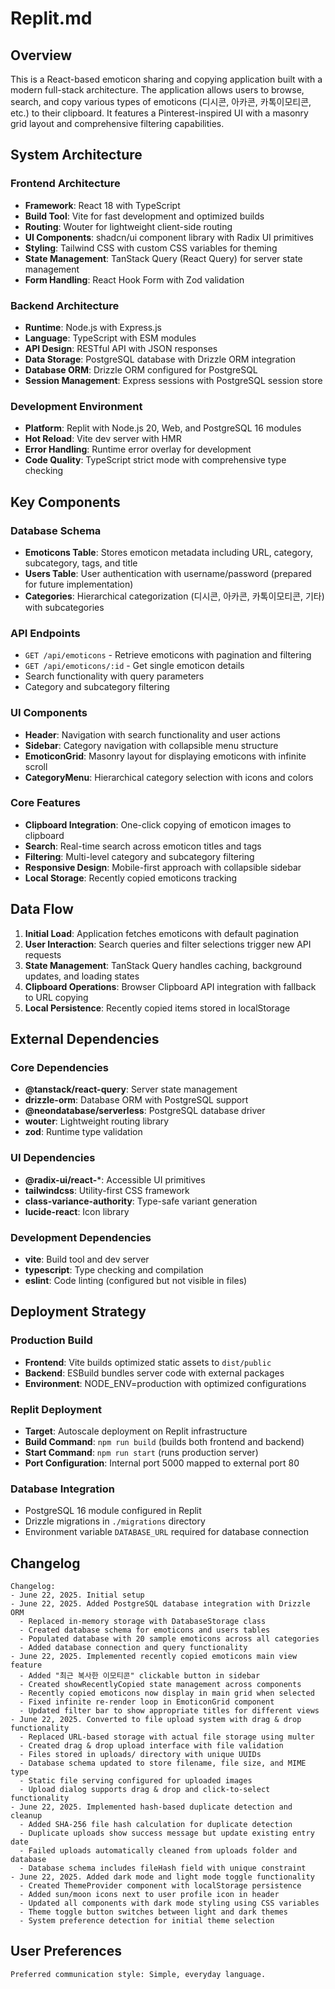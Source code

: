# Replit.md

## Overview

This is a React-based emoticon sharing and copying application built with a modern full-stack architecture. The application allows users to browse, search, and copy various types of emoticons (디시콘, 아카콘, 카톡이모티콘, etc.) to their clipboard. It features a Pinterest-inspired UI with a masonry grid layout and comprehensive filtering capabilities.

## System Architecture

### Frontend Architecture
- **Framework**: React 18 with TypeScript
- **Build Tool**: Vite for fast development and optimized builds
- **Routing**: Wouter for lightweight client-side routing
- **UI Components**: shadcn/ui component library with Radix UI primitives
- **Styling**: Tailwind CSS with custom CSS variables for theming
- **State Management**: TanStack Query (React Query) for server state management
- **Form Handling**: React Hook Form with Zod validation

### Backend Architecture
- **Runtime**: Node.js with Express.js
- **Language**: TypeScript with ESM modules
- **API Design**: RESTful API with JSON responses
- **Data Storage**: PostgreSQL database with Drizzle ORM integration
- **Database ORM**: Drizzle ORM configured for PostgreSQL
- **Session Management**: Express sessions with PostgreSQL session store

### Development Environment
- **Platform**: Replit with Node.js 20, Web, and PostgreSQL 16 modules
- **Hot Reload**: Vite dev server with HMR
- **Error Handling**: Runtime error overlay for development
- **Code Quality**: TypeScript strict mode with comprehensive type checking

## Key Components

### Database Schema
- **Emoticons Table**: Stores emoticon metadata including URL, category, subcategory, tags, and title
- **Users Table**: User authentication with username/password (prepared for future implementation)
- **Categories**: Hierarchical categorization (디시콘, 아카콘, 카톡이모티콘, 기타) with subcategories

### API Endpoints
- `GET /api/emoticons` - Retrieve emoticons with pagination and filtering
- `GET /api/emoticons/:id` - Get single emoticon details
- Search functionality with query parameters
- Category and subcategory filtering

### UI Components
- **Header**: Navigation with search functionality and user actions
- **Sidebar**: Category navigation with collapsible menu structure
- **EmoticonGrid**: Masonry layout for displaying emoticons with infinite scroll
- **CategoryMenu**: Hierarchical category selection with icons and colors

### Core Features
- **Clipboard Integration**: One-click copying of emoticon images to clipboard
- **Search**: Real-time search across emoticon titles and tags
- **Filtering**: Multi-level category and subcategory filtering
- **Responsive Design**: Mobile-first approach with collapsible sidebar
- **Local Storage**: Recently copied emoticons tracking

## Data Flow

1. **Initial Load**: Application fetches emoticons with default pagination
2. **User Interaction**: Search queries and filter selections trigger new API requests
3. **State Management**: TanStack Query handles caching, background updates, and loading states
4. **Clipboard Operations**: Browser Clipboard API integration with fallback to URL copying
5. **Local Persistence**: Recently copied items stored in localStorage

## External Dependencies

### Core Dependencies
- **@tanstack/react-query**: Server state management
- **drizzle-orm**: Database ORM with PostgreSQL support
- **@neondatabase/serverless**: PostgreSQL database driver
- **wouter**: Lightweight routing library
- **zod**: Runtime type validation

### UI Dependencies
- **@radix-ui/react-***: Accessible UI primitives
- **tailwindcss**: Utility-first CSS framework
- **class-variance-authority**: Type-safe variant generation
- **lucide-react**: Icon library

### Development Dependencies
- **vite**: Build tool and dev server
- **typescript**: Type checking and compilation
- **eslint**: Code linting (configured but not visible in files)

## Deployment Strategy

### Production Build
- **Frontend**: Vite builds optimized static assets to `dist/public`
- **Backend**: ESBuild bundles server code with external packages
- **Environment**: NODE_ENV=production with optimized configurations

### Replit Deployment
- **Target**: Autoscale deployment on Replit infrastructure
- **Build Command**: `npm run build` (builds both frontend and backend)
- **Start Command**: `npm run start` (runs production server)
- **Port Configuration**: Internal port 5000 mapped to external port 80

### Database Integration
- PostgreSQL 16 module configured in Replit
- Drizzle migrations in `./migrations` directory
- Environment variable `DATABASE_URL` required for database connection

## Changelog

```
Changelog:
- June 22, 2025. Initial setup
- June 22, 2025. Added PostgreSQL database integration with Drizzle ORM
  - Replaced in-memory storage with DatabaseStorage class
  - Created database schema for emoticons and users tables
  - Populated database with 20 sample emoticons across all categories
  - Added database connection and query functionality
- June 22, 2025. Implemented recently copied emoticons main view feature
  - Added "최근 복사한 이모티콘" clickable button in sidebar
  - Created showRecentlyCopied state management across components
  - Recently copied emoticons now display in main grid when selected
  - Fixed infinite re-render loop in EmoticonGrid component
  - Updated filter bar to show appropriate titles for different views
- June 22, 2025. Converted to file upload system with drag & drop functionality
  - Replaced URL-based storage with actual file storage using multer
  - Created drag & drop upload interface with file validation
  - Files stored in uploads/ directory with unique UUIDs
  - Database schema updated to store filename, file size, and MIME type
  - Static file serving configured for uploaded images
  - Upload dialog supports drag & drop and click-to-select functionality
- June 22, 2025. Implemented hash-based duplicate detection and cleanup
  - Added SHA-256 file hash calculation for duplicate detection
  - Duplicate uploads show success message but update existing entry date
  - Failed uploads automatically cleaned from uploads folder and database
  - Database schema includes fileHash field with unique constraint
- June 22, 2025. Added dark mode and light mode toggle functionality
  - Created ThemeProvider component with localStorage persistence
  - Added sun/moon icons next to user profile icon in header
  - Updated all components with dark mode styling using CSS variables
  - Theme toggle button switches between light and dark themes
  - System preference detection for initial theme selection
```

## User Preferences

```
Preferred communication style: Simple, everyday language.
```